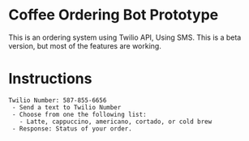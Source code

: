 # Coffee Ordering Bot Prototype
This is an ordering system using Twilio API, Using SMS.
This is a beta version, but most of the features are working.
# Instructions
```
Twilio Number: 587-855-6656
 - Send a text to Twilio Number
 - Choose from one the following list:
   - Latte, cappuccino, americano, cortado, or cold brew
 - Response: Status of your order.
```

